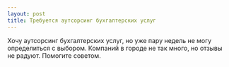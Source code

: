 ```yaml
---
layout: post 
title: Требуется аутсорсинг бухгалтерских услуг 
--- 
```

Хочу аутсорсинг бухгалтерских услуг, но уже пару недель не могу определиться с выбором. Компаний в городе не так много, но отзывы не радуют. Помогите советом.
